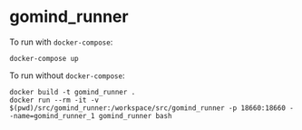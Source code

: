 # gomind_runner

To run with `docker-compose`:
```
docker-compose up
```

To run without `docker-compose`:
```
docker build -t gomind_runner .
docker run --rm -it -v $(pwd)/src/gomind_runner:/workspace/src/gomind_runner -p 18660:18660 --name=gomind_runner_1 gomind_runner bash
```
